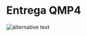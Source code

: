 # Entrega QMP4


![alternative text](http://www.plantuml.com/plantuml/proxy?cache=no&src=https://raw.githubusercontent.com/ivojawer/qmp4/master/classDiagram.txt)
